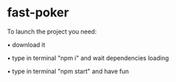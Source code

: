 # fast-poker

To launch the project you need:

• download it

• type in terminal "npm i" and wait dependencies loading

• type in terminal "npm start" and have fun

